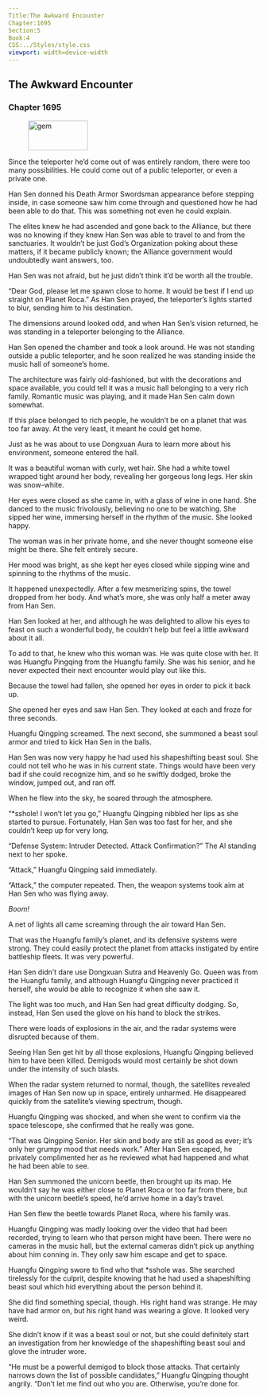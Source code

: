 ```yaml
---
Title:The Awkward Encounter 
Chapter:1695 
Section:5 
Book:4 
CSS:../Styles/style.css 
viewport: width=device-width
---
```

  
## The Awkward Encounter
### Chapter 1695
  
<figure>
	<img src="../Images/gem.gif" alt="gem" id="gem" width="120" height="60" />
</figure>
  

  
Since the teleporter he’d come out of was entirely random, there were too many possibilities. He could come out of a public teleporter, or even a private one.

Han Sen donned his Death Armor Swordsman appearance before stepping inside, in case someone saw him come through and questioned how he had been able to do that. This was something not even he could explain.

The elites knew he had ascended and gone back to the Alliance, but there was no knowing if they knew Han Sen was able to travel to and from the sanctuaries. It wouldn’t be just God’s Organization poking about these matters, if it became publicly known; the Alliance government would undoubtedly want answers, too.

Han Sen was not afraid, but he just didn’t think it’d be worth all the trouble.

“Dear God, please let me spawn close to home. It would be best if I end up straight on Planet Roca.” As Han Sen prayed, the teleporter’s lights started to blur, sending him to his destination.

The dimensions around looked odd, and when Han Sen’s vision returned, he was standing in a teleporter belonging to the Alliance.

Han Sen opened the chamber and took a look around. He was not standing outside a public teleporter, and he soon realized he was standing inside the music hall of someone’s home.

The architecture was fairly old-fashioned, but with the decorations and space available, you could tell it was a music hall belonging to a very rich family. Romantic music was playing, and it made Han Sen calm down somewhat.

If this place belonged to rich people, he wouldn’t be on a planet that was too far away. At the very least, it meant he could get home.

Just as he was about to use Dongxuan Aura to learn more about his environment, someone entered the hall.

It was a beautiful woman with curly, wet hair. She had a white towel wrapped tight around her body, revealing her gorgeous long legs. Her skin was snow-white.

Her eyes were closed as she came in, with a glass of wine in one hand. She danced to the music frivolously, believing no one to be watching. She sipped her wine, immersing herself in the rhythm of the music. She looked happy.

The woman was in her private home, and she never thought someone else might be there. She felt entirely secure.

Her mood was bright, as she kept her eyes closed while sipping wine and spinning to the rhythms of the music.

It happened unexpectedly. After a few mesmerizing spins, the towel dropped from her body. And what’s more, she was only half a meter away from Han Sen.

Han Sen looked at her, and although he was delighted to allow his eyes to feast on such a wonderful body, he couldn’t help but feel a little awkward about it all.

To add to that, he knew who this woman was. He was quite close with her. It was Huangfu Pingqing from the Huangfu family. She was his senior, and he never expected their next encounter would play out like this.

Because the towel had fallen, she opened her eyes in order to pick it back up.

She opened her eyes and saw Han Sen. They looked at each and froze for three seconds.

Huangfu Qingping screamed. The next second, she summoned a beast soul armor and tried to kick Han Sen in the balls.

Han Sen was now very happy he had used his shapeshifting beast soul. She could not tell who he was in his current state. Things would have been very bad if she could recognize him, and so he swiftly dodged, broke the window, jumped out, and ran off.

When he flew into the sky, he soared through the atmosphere.

“*sshole! I won’t let you go,” Huangfu Qingping nibbled her lips as she started to pursue. Fortunately, Han Sen was too fast for her, and she couldn’t keep up for very long.

“Defense System: Intruder Detected. Attack Confirmation?” The Al standing next to her spoke.

“Attack,” Huangfu Qingping said immediately.

“Attack,” the computer repeated. Then, the weapon systems took aim at Han Sen who was flying away.

*Boom!*

A net of lights all came screaming through the air toward Han Sen.

That was the Huangfu family’s planet, and its defensive systems were strong. They could easily protect the planet from attacks instigated by entire battleship fleets. It was very powerful.

Han Sen didn’t dare use Dongxuan Sutra and Heavenly Go. Queen was from the Huangfu family, and although Huangfu Qingping never practiced it herself, she would be able to recognize it when she saw it.

The light was too much, and Han Sen had great difficulty dodging. So, instead, Han Sen used the glove on his hand to block the strikes.

There were loads of explosions in the air, and the radar systems were disrupted because of them.

Seeing Han Sen get hit by all those explosions, Huangfu Qingping believed him to have been killed. Demigods would most certainly be shot down under the intensity of such blasts.

When the radar system returned to normal, though, the satellites revealed images of Han Sen now up in space, entirely unharmed. He disappeared quickly from the satellite’s viewing spectrum, though.

Huangfu Qingping was shocked, and when she went to confirm via the space telescope, she confirmed that he really was gone.

“That was Qingping Senior. Her skin and body are still as good as ever; it’s only her grumpy mood that needs work.” After Han Sen escaped, he privately complimented her as he reviewed what had happened and what he had been able to see.

Han Sen summoned the unicorn beetle, then brought up its map. He wouldn’t say he was either close to Planet Roca or too far from there, but with the unicorn beetle’s speed, he’d arrive home in a day’s travel.

Han Sen flew the beetle towards Planet Roca, where his family was.

Huangfu Qingping was madly looking over the video that had been recorded, trying to learn who that person might have been. There were no cameras in the music hall, but the external cameras didn’t pick up anything about him conning in. They only saw him escape and get to space.

Huangfu Qingping swore to find who that *sshole was. She searched tirelessly for the culprit, despite knowing that he had used a shapeshifting beast soul which hid everything about the person behind it.

She did find something special, though. His right hand was strange. He may have had armor on, but his right hand was wearing a glove. It looked very weird.

She didn’t know if it was a beast soul or not, but she could definitely start an investigation from her knowledge of the shapeshifting beast soul and glove the intruder wore.

“He must be a powerful demigod to block those attacks. That certainly narrows down the list of possible candidates,” Huangfu Qingping thought angrily. “Don’t let me find out who you are. Otherwise, you’re done for.